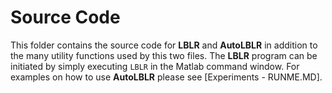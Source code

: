 # Source Code

This folder contains the source code for **LBLR** and **AutoLBLR** in addition to the many utility functions used by this two files. The **LBLR** program can be initiated by simply executing `LBLR` in the Matlab command window. For examples on how to use **AutoLBLR** please see [Experiments - RUNME.MD].
